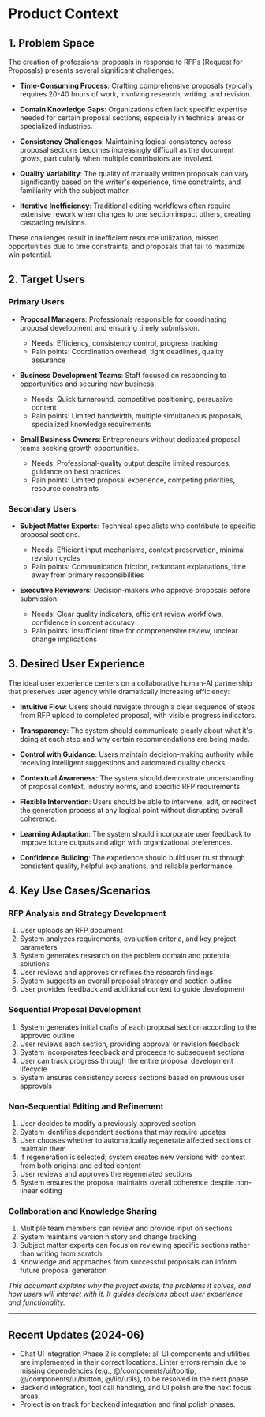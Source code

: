 # Product Context

## 1. Problem Space

The creation of professional proposals in response to RFPs (Request for Proposals) presents several significant challenges:

- **Time-Consuming Process**: Crafting comprehensive proposals typically requires 20-40 hours of work, involving research, writing, and revision.

- **Domain Knowledge Gaps**: Organizations often lack specific expertise needed for certain proposal sections, especially in technical areas or specialized industries.

- **Consistency Challenges**: Maintaining logical consistency across proposal sections becomes increasingly difficult as the document grows, particularly when multiple contributors are involved.

- **Quality Variability**: The quality of manually written proposals can vary significantly based on the writer's experience, time constraints, and familiarity with the subject matter.

- **Iterative Inefficiency**: Traditional editing workflows often require extensive rework when changes to one section impact others, creating cascading revisions.

These challenges result in inefficient resource utilization, missed opportunities due to time constraints, and proposals that fail to maximize win potential.

## 2. Target Users

### Primary Users

- **Proposal Managers**: Professionals responsible for coordinating proposal development and ensuring timely submission.

  - Needs: Efficiency, consistency control, progress tracking
  - Pain points: Coordination overhead, tight deadlines, quality assurance

- **Business Development Teams**: Staff focused on responding to opportunities and securing new business.

  - Needs: Quick turnaround, competitive positioning, persuasive content
  - Pain points: Limited bandwidth, multiple simultaneous proposals, specialized knowledge requirements

- **Small Business Owners**: Entrepreneurs without dedicated proposal teams seeking growth opportunities.
  - Needs: Professional-quality output despite limited resources, guidance on best practices
  - Pain points: Limited proposal experience, competing priorities, resource constraints

### Secondary Users

- **Subject Matter Experts**: Technical specialists who contribute to specific proposal sections.

  - Needs: Efficient input mechanisms, context preservation, minimal revision cycles
  - Pain points: Communication friction, redundant explanations, time away from primary responsibilities

- **Executive Reviewers**: Decision-makers who approve proposals before submission.
  - Needs: Clear quality indicators, efficient review workflows, confidence in content accuracy
  - Pain points: Insufficient time for comprehensive review, unclear change implications

## 3. Desired User Experience

The ideal user experience centers on a collaborative human-AI partnership that preserves user agency while dramatically increasing efficiency:

- **Intuitive Flow**: Users should navigate through a clear sequence of steps from RFP upload to completed proposal, with visible progress indicators.

- **Transparency**: The system should communicate clearly about what it's doing at each step and why certain recommendations are being made.

- **Control with Guidance**: Users maintain decision-making authority while receiving intelligent suggestions and automated quality checks.

- **Contextual Awareness**: The system should demonstrate understanding of proposal context, industry norms, and specific RFP requirements.

- **Flexible Intervention**: Users should be able to intervene, edit, or redirect the generation process at any logical point without disrupting overall coherence.

- **Learning Adaptation**: The system should incorporate user feedback to improve future outputs and align with organizational preferences.

- **Confidence Building**: The experience should build user trust through consistent quality, helpful explanations, and reliable performance.

## 4. Key Use Cases/Scenarios

### RFP Analysis and Strategy Development

1. User uploads an RFP document
2. System analyzes requirements, evaluation criteria, and key project parameters
3. System generates research on the problem domain and potential solutions
4. User reviews and approves or refines the research findings
5. System suggests an overall proposal strategy and section outline
6. User provides feedback and additional context to guide development

### Sequential Proposal Development

1. System generates initial drafts of each proposal section according to the approved outline
2. User reviews each section, providing approval or revision feedback
3. System incorporates feedback and proceeds to subsequent sections
4. User can track progress through the entire proposal development lifecycle
5. System ensures consistency across sections based on previous user approvals

### Non-Sequential Editing and Refinement

1. User decides to modify a previously approved section
2. System identifies dependent sections that may require updates
3. User chooses whether to automatically regenerate affected sections or maintain them
4. If regeneration is selected, system creates new versions with context from both original and edited content
5. User reviews and approves the regenerated sections
6. System ensures the proposal maintains overall coherence despite non-linear editing

### Collaboration and Knowledge Sharing

1. Multiple team members can review and provide input on sections
2. System maintains version history and change tracking
3. Subject matter experts can focus on reviewing specific sections rather than writing from scratch
4. Knowledge and approaches from successful proposals can inform future proposal generation

_This document explains why the project exists, the problems it solves, and how users will interact with it. It guides decisions about user experience and functionality._

---

## Recent Updates (2024-06)

- Chat UI integration Phase 2 is complete: all UI components and utilities are implemented in their correct locations. Linter errors remain due to missing dependencies (e.g., @/components/ui/tooltip, @/components/ui/button, @/lib/utils), to be resolved in the next phase.
- Backend integration, tool call handling, and UI polish are the next focus areas.
- Project is on track for backend integration and final polish phases.
